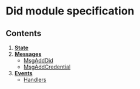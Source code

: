 # Did module specification

## Contents

1. **[State](01_state.md)**
1. **[Messages](02_messages.md)**
    - [MsgAddDid](02_messages.md#MsgAddDid)
    - [MsgAddCredential](02_messages.md#MsgAddCredential)
1. **[Events](03_events.md)**
    - [Handlers](03_events.md#handlers)
